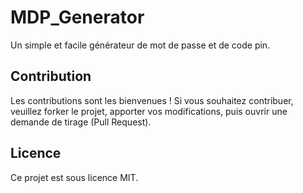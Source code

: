 # MDP_Generator
Un simple et facile générateur de mot de passe et de code pin.

## Contribution
Les contributions sont les bienvenues ! Si vous souhaitez contribuer, veuillez forker le projet, apporter vos modifications, puis ouvrir une demande de tirage (Pull Request).

## Licence
Ce projet est sous licence MIT.
